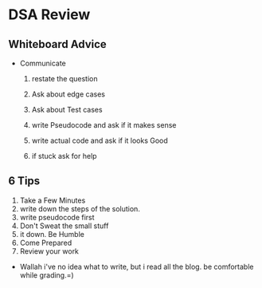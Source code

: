 # DSA Review

## Whiteboard Advice

- Communicate

    1. restate the question
    2. Ask about edge cases
    3. Ask about Test cases
    4. write Pseudocode and ask if it makes sense

    5. write actual code and ask if it looks Good
    6. if stuck ask for help

## 6 Tips

1. Take a Few Minutes
2. write down the steps of the solution.
3. write pseudocode first
4. Don't Sweat the small stuff
5. it down. Be Humble
6. Come Prepared
7. Review your work

- Wallah i've no idea what to write, but i read all the blog. be comfortable while grading.=)
